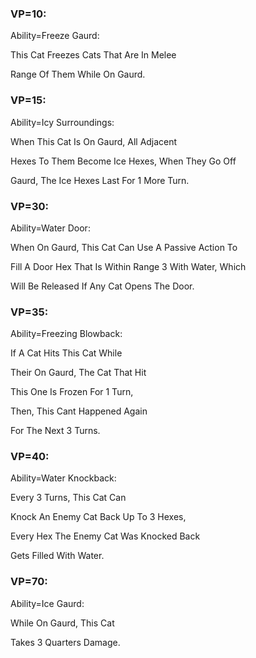 ### VP=10:

Ability=Freeze Gaurd:

This Cat Freezes Cats That Are In Melee

Range Of Them While On Gaurd.

### VP=15:

Ability=Icy Surroundings:

When This Cat Is On Gaurd, All Adjacent

Hexes To Them Become Ice Hexes, When They Go Off

Gaurd, The Ice Hexes Last For 1 More Turn.

### VP=30:

Ability=Water Door:

When On Gaurd, This Cat Can Use A Passive Action To

Fill A Door Hex That Is Within Range 3 With Water, Which

Will Be Released If Any Cat Opens The Door.

### VP=35:

Ability=Freezing Blowback:

If A Cat Hits This Cat While

Their On Gaurd, The Cat That Hit

This One Is Frozen For 1 Turn,

Then, This Cant Happened Again

For The Next 3 Turns.

### VP=40:

Ability=Water Knockback:

Every 3 Turns, This Cat Can

Knock An Enemy Cat Back Up To 3 Hexes,

Every Hex The Enemy Cat Was Knocked Back

Gets Filled With Water.

### VP=70:

Ability=Ice Gaurd:

While On Gaurd, This Cat

Takes 3 Quarters Damage.

